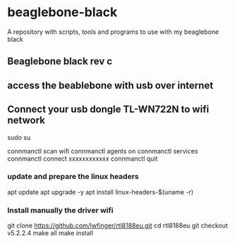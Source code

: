 # beaglebone-black
A repository with scripts, tools and programs to use with my beaglebone black


## Beaglebone black rev c

## access the beablebone with usb over internet

## Connect your usb dongle TL-WN722N to wifi network

sudo su

connmanctl scan wifi
connmanctl agents on
connmanctl services
connmanctl connect xxxxxxxxxxxx
connmanctl quit

### update and prepare the linux headers

apt update
apt upgrade -y
apt install linux-headers-$(uname -r)


### Install manually the driver wifi

git clone https://github.com/lwfinger/rtl8188eu.git
cd rtl8188eu
git checkout v5.2.2.4
make all
make install











    



                

